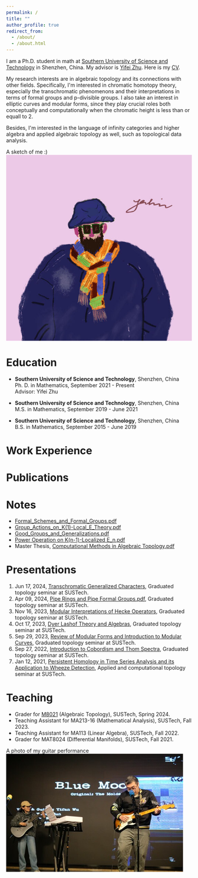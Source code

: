 ```yaml
---
permalink: /
title: ""
author_profile: true
redirect_from: 
  - /about/
  - /about.html
---
```


I am a Ph.D. student in math at [Southern University of Science and Technology](https://math.sustech.edu.cn/?lang=en) in Shenzhen, China. 
My advisor is [Yifei Zhu](https://yifeizhu.github.io/). Here is my [CV](https://Wuyf19970105.github.io/files/Yifan_Wu_CV.pdf).

My research interests are in algebraic topology and its connections with other fields. Specifically, I'm interested in chromatic homotopy theory, especially the 
transchromatic phenomenons and their interpretations in terms of formal groups and p-divisible groups. I also take an interest in elliptic curves and modular forms,
since they play crucial roles both conceptually and computationally when the chromatic height is less than or equall to 2.

Besides, I'm interested in the language of infinity categories and higher algebra
and applied algebraic topology as well, such as topological data analysis.

A sketch of me :)<br>
![A sketch of me](/images/sketch1.jpg)


Education
======
* **Southern University of Science and Technology**, Shenzhen, China  
    Ph. D. in Mathematics, September 2021 - Present<br>
    Advisor: Yifei Zhu

* **Southern University of Science and Technology**, Shenzhen, China  
    M.S. in Mathematics, September 2019 - June 2021
  
* **Southern University of Science and Technology**, Shenzhen, China  
    B.S. in Mathematics, September 2015 - June 2019

Work Experience
======


Publications
======


Notes
======
* [Formal_Schemes_and_Formal_Groups.pdf](https://Wuyf19970105.github.io/files/Formal_Schemes_and_Formal_Groups.pdf)
* [Group_Actions_on_K(1)-Local_E_Theory.pdf](https://Wuyf19970105.github.io/files/Group_actions_on_K(1)-local_E_theory.pdf)
* [Good_Groups_and_Generalizations.pdf](https://Wuyf19970105.github.io/files/Good_Groups_and_Generalizations.pdf)
* [Power Operation on K(n-1)-Localized E_n.pdf](https://Wuyf19970105.github.io/files/Power_LE.pdf)
* Master Thesis, [Computational Methods in Algebraic Topology.pdf](https://Wuyf19970105.github.io/files/Compute_AT.pdf)

Presentations
======
1. Jun 17, 2024, [Transchromatic Generalized Characters](https://Wuyf19970105.github.io/files/Transchromatic_Generalized_Characters.pdf), Graduated topology seminar at SUSTech.
1. Apr 09, 2024, [Pipe Rings and Pipe Formal Groups.pdf](https://Wuyf19970105.github.io/files/Pipe_Rings_and_Pipe_Formal_Groups.pdf), Graduated topology seminar at SUSTech.
2. Nov 16, 2023, [Modular Interpretations of Hecke Operators](https://Wuyf19970105.github.io/files/Modular_Interpretations_of_Hecke_Operators.pdf), Graduated topology seminar at SUSTech.
4. Oct 17, 2023, [Dyer Lashof Theory and Algebras](https://Wuyf19970105.github.io/files/Dyer_Lashof_Theory_and_Algebras.pdf), Graduated topology seminar at SUSTech.
5. Sep 29, 2023, [Review of Modular Forms and Introduction to Modular Curves](https://Wuyf19970105.github.io/files/Review_of_Modular_Forms_and_Introduction_to_Modular_Curves.pdf), Graduated topology seminar at SUSTech.
6. Sep 27, 2022, [Introduction to Cobordism and Thom Spectra](https://Wuyf19970105.github.io/files/Pontrjagin-Thom.pdf), Graduated topology seminar at SUSTech.
7. Jan 12, 2021, [Persistent Homology in Time Series Analysis and its Application to Wheeze Detection](https://Wuyf19970105.github.io/files/TDA.pdf), Applied and computational topology seminar at SUSTech.

Teaching
======
* Grader for [M8021](https://yifeizhu.github.io/8021/2024/) (Algebraic Topology), SUSTech, Spring 2024.
* Teaching Assistant for MA213-16 (Mathematical Analysis), SUSTech, Fall 2023.
* Teaching Assistant for MA113 (Linear Algebra), SUSTech, Fall 2022.
* Grader for MAT8024 (Differential Manifolds), SUSTech, Fall 2021.

A photo of my guitar performance<br>
![Editing a markdown file for a talk](/images/bm1.jpg#pic_center)



